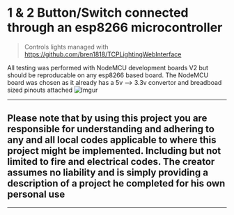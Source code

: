# 1 & 2 Button/Switch connected through an esp8266 microcontroller

> Controls lights managed with https://github.com/bren1818/TCPLightingWebInterface

All testing was performed with NodeMCU development boards V2 but should be reproducable on any esp8266 based board. The NodeMCU board was chosen as it already has a 5v --> 3.3v convertor and breadboad sized pinouts attached
![Imgur](https://i.imgur.com/NAeLlJM.png)

***
## Please note that by using this project you are responsible for understanding and adhering to any and all local codes applicable to where this project might be implemented. Including but not limited to fire and electrical codes. The creator assumes no liability and is simply providing a description of a project he completed for his own personal use
***
